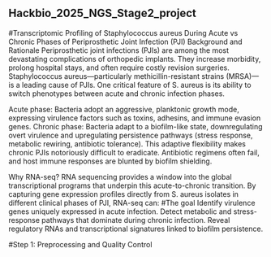 ## Hackbio_2025_NGS_Stage2_project
#Transcriptomic Profiling of Staphylococcus aureus During Acute vs Chronic Phases of Periprosthetic Joint Infection (PJI)
Background and Rationale
Periprosthetic joint infections (PJIs) are among the most devastating complications of orthopedic implants. They increase morbidity, prolong hospital stays, and often require costly revision surgeries. Staphylococcus aureus—particularly methicillin-resistant strains (MRSA)—is a leading cause of PJIs.
One critical feature of S. aureus is its ability to switch phenotypes between acute and chronic infection phases.

Acute phase: Bacteria adopt an aggressive, planktonic growth mode, expressing virulence factors such as toxins, adhesins, and immune evasion genes.
Chronic phase: Bacteria adapt to a biofilm-like state, downregulating overt virulence and upregulating persistence pathways (stress response, metabolic rewiring, antibiotic tolerance).
This adaptive flexibility makes chronic PJIs notoriously difficult to eradicate. Antibiotic regimens often fail, and host immune responses are blunted by biofilm shielding.

Why RNA-seq?
RNA sequencing provides a window into the global transcriptional programs that underpin this acute-to-chronic transition. By capturing gene expression profiles directly from S. aureus isolates in different clinical phases of PJI, RNA-seq can:
#The goal
Identify virulence genes uniquely expressed in acute infection.
Detect metabolic and stress-response pathways that dominate during chronic infection.
Reveal regulatory RNAs and transcriptional signatures linked to biofilm persistence.

#Step 1: Preprocessing and Quality Control
